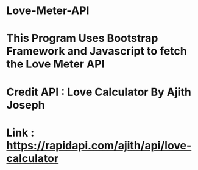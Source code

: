 # Love-Meter-API
# This Program Uses Bootstrap Framework and Javascript to fetch the Love Meter API
# Credit API : Love Calculator By Ajith Joseph
# Link : https://rapidapi.com/ajith/api/love-calculator
